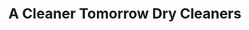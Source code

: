 ---
title: "A Cleaner Tomorrow Dry Cleaners"
url: /angier/a-cleaner-tomorrow-dry-cleaners/
shop: laundry
---